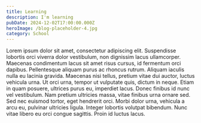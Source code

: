 ```yaml
---
title: Learning
description: I'm learning
pubDate: 2024-12-02T17:00:00.000Z
heroImage: /blog-placeholder-4.jpg
category: School
---
```


Lorem ipsum dolor sit amet, consectetur adipiscing elit. Suspendisse lobortis orci viverra dolor vestibulum, non dignissim lacus ullamcorper. Maecenas condimentum lacus sit amet risus cursus, id fermentum orci dapibus. Pellentesque aliquam purus ac rhoncus rutrum. Aliquam iaculis nulla eu lacinia gravida. Maecenas nisi tellus, pretium vitae dui auctor, luctus vehicula urna. Ut orci urna, tempor ut vulputate quis, dictum in neque. Etiam in quam posuere, ultrices purus eu, imperdiet lacus. Donec finibus id nunc vel vestibulum. Nam pretium ultricies massa, vitae finibus urna ornare sed. Sed nec euismod tortor, eget hendrerit orci. Morbi dolor urna, vehicula a arcu eu, pulvinar ultricies ligula. Integer lobortis volutpat bibendum. Nunc vitae libero eu orci congue sagittis. Proin id luctus lacus.
